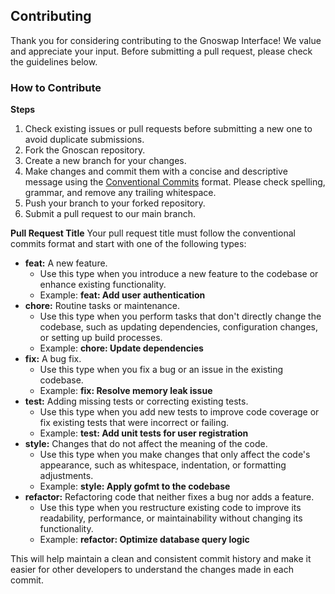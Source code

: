 ## Contributing
Thank you for considering contributing to the Gnoswap Interface! We value and appreciate your input. Before submitting a pull request, please check the guidelines below.

### How to Contribute	

**Steps**
1. Check existing issues or pull requests before submitting a new one to avoid duplicate submissions.
2. Fork the Gnoscan repository.
3. Create a new branch for your changes.
4. Make changes and commit them with a concise and descriptive message using the [Conventional Commits](https://www.conventionalcommits.org/) format. Please check spelling, grammar, and remove any trailing whitespace.
5. Push your branch to your forked repository.
6. Submit a pull request to our main branch.

**Pull Request Title**
Your pull request title must follow the conventional commits format and start with one of the following types:
- **feat:** A new feature.
   - Use this type when you introduce a new feature to the codebase or enhance existing functionality.
   - Example: **feat: Add user authentication**
- **chore:** Routine tasks or maintenance.
   - Use this type when you perform tasks that don't directly change the codebase, such as updating dependencies, configuration changes, or setting up build processes.
   - Example: **chore: Update dependencies**
- **fix:** A bug fix.
   - Use this type when you fix a bug or an issue in the existing codebase.
   - Example: **fix: Resolve memory leak issue**
- **test:** Adding missing tests or correcting existing tests.
   - Use this type when you add new tests to improve code coverage or fix existing tests that were incorrect or failing.
   - Example: **test: Add unit tests for user registration**
- **style:** Changes that do not affect the meaning of the code.
   - Use this type when you make changes that only affect the code's appearance, such as whitespace, indentation, or formatting adjustments.
   - Example: **style: Apply gofmt to the codebase**
- **refactor:** Refactoring code that neither fixes a bug nor adds a feature.
   - Use this type when you restructure existing code to improve its readability, performance, or maintainability without changing its functionality.
   - Example: **refactor: Optimize database query logic**

This will help maintain a clean and consistent commit history and make it easier for other developers to understand the changes made in each commit.